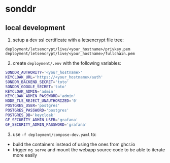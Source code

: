# sonddr

## local development

1) setup a dev ssl certificate with a letsencrypt file tree:
```
deployment/letsencrypt/live/<your_hostname>/privkey.pem
deployment/letsencrypt/live/<your_hostname>/fullchain.pem
```

2) create `deployment/.env` with the following variables:
```bash
SONDDR_AUTHORITY='<your_hostname>'
KEYCLOAK_URL='https://<your_hostname>/auth'
SONDDR_BACKEND_SECRET='toto'
SONDDR_GOOGLE_SECRET='toto'
KEYCLOAK_ADMIN='admin'
KEYCLOAK_ADMIN_PASSWORD='admin'
NODE_TLS_REJECT_UNAUTHORIZED='0'
POSTGRES_USER='postgres'
POSTGRES_PASSWORD='postgres'
POSTGRES_DB='keycloak'
GF_SECURITY_ADMIN_USER='grafana'
GF_SECURITY_ADMIN_PASSWORD='grafana'
```

3) use `-f deployment/compose-dev.yaml` to:
- build the containers instead of using the ones from ghcr.io
- trigger `ng serve` and mount the webapp source code to be able to iterate more easily
